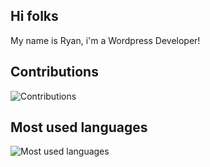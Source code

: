 ## Hi folks

My name is Ryan, i'm a Wordpress Developer!

## Contributions

<img src="https://github-readme-stats.vercel.app/api?username=ryntab&show_icons=true&count_private=true&title_color=b794f4&text_color=ffffff&icon_color=ffffff&bg_color=1a202c&include_all_commits=true" alt="Contributions" />

## Most used languages

<img src="https://github-readme-stats.vercel.app/api/top-langs/?username=ryntab&layout=compact&title_color=553c9a&text_color=1a202c" alt="Most used languages" />
